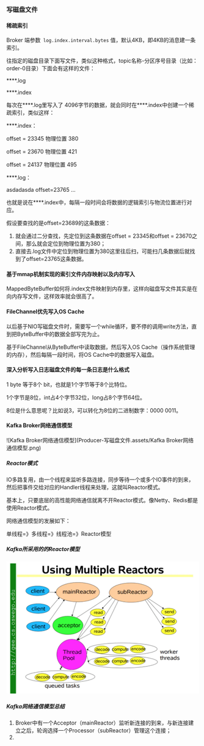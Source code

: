 ### 写磁盘文件

#### 稀疏索引

Broker 端参数` log.index.interval.bytes` 值，默认4KB，即4KB的消息建一条索引。

往指定的磁盘目录下面写文件，类似这种格式，topic名称-分区序号目录（比如：order-0目录）下面会有这样的文件：

****.log

****.index

每次在****.log里写入了 4096字节的数据，就会同时在****.index中创建一个稀疏索引，类似这样：

****.index：

offset = 23345 物理位置 380

offset = 23670 物理位置 421

offset = 24137 物理位置 495

****.log：

asdadasda offset=23765 ...



也就是说在****.index中，每隔一段时间会将数据的逻辑索引与物流位置进行对应。

假设要查找的是offset=23689的这条数据：

1. 就会通过二分查找，先定位到这条数据在offset = 23345和offset = 23670之间，那么就会定位到物理位置为380；
2. 直接去.log文件中定位到物理位置为380这里往后扫，可能扫几条数据后就找到了offset=23765这条数据。

#### 基于mmap机制实现的索引文件内存映射以及内存写入

MappedByteBuffer如何将.index文件映射到内存里，这样向磁盘写文件其实是在向内存写文件，这样效率就会很高了。

#### FileChannel优先写入OS Cache

以后基于NIO写磁盘文件时，需要写一个while循环，要不停的调用write方法，直到把ByteBuffer中的数据全部写完为止。

基于FileChannel从ByteBuffer中读取数据，然后写入OS Cache（操作系统管理的内存），然后每隔一段时间，将OS Cache中的数据写入磁盘。

#### 深入分析写入日志磁盘文件的每一条日志是什么格式

1 byte 等于8个 bit，也就是1个字节等于8个比特位。

1个字节是8位，int占4个字节32位，long占8个字节64位。

8位是什么意思呢？比如说3，可以转化为8位的二进制数字：0000 0011。

#### Kafka Broker网络通信模型

![Kafka Broker网络通信模型](Producer-写磁盘文件.assets/Kafka Broker网络通信模型.png)

##### Reactor模式

IO多路复用，由一个线程来监听多路连接，同步等待一个或多个IO事件的到来，然后把事件交给对应的Handler线程来处理，这就叫Reactor模式。

基本上，只要底层的高性能网络通信就离不开Reactor模式。像Netty、Redis都是使用Reactor模式。

网络通信模型的发展如下：

单线程=》多线程=》线程池=》Reactor模型

##### Kafka所采用的的Reactor模型

<img src="Producer-写磁盘文件.assets/image-20211020233810655.png" alt="image-20211020233810655" style="zoom:50%;" />

##### Kafka网络通信模型总结

1. Broker中有一个Acceptor（mainReactor）监听新连接的到来，与新连接建立之后，轮询选择一个Processor（subReactor）管理这个连接；
2. 